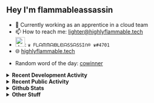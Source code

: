 ## Hey I'm flammableassassin

- 🔭 Currently working as an apprentice in a cloud team  
- 📫 How to reach me: [lighter@highlyflammable.tech](mailto:lighter@highlyflammable.tech?subject=Hello)
- <img src="https://discord.com/assets/2c21aeda16de354ba5334551a883b481.png" alt="drawing" width="25"/>: `♛ ᖴᒪᗩᙏᙏᗩᙖᒪᙓᗩSSᗩSSIᑎ® ♛#4701`
- 🌐 [highlyflammable.tech](https://highlyflammable.tech)

<!--START_SECTION:randomWord-->
- Random word of the day: [cowinner](https://www.wordnik.com/words/cowinner)
<!--END_SECTION:randomWord-->

<details>
  <summary><b>Recent Development Activity</b></summary>
  
  <!--START_SECTION:waka-->

```txt
Other          15 hrs 54 mins  ██████████████▓░░░░░░░░░░   58.33 %
YAML           5 hrs 8 mins    ████▓░░░░░░░░░░░░░░░░░░░░   18.85 %
PowerShell     1 hr 45 mins    █▓░░░░░░░░░░░░░░░░░░░░░░░   06.47 %
PHP            1 hr 31 mins    █▒░░░░░░░░░░░░░░░░░░░░░░░   05.58 %
JSON           1 hr 19 mins    █▒░░░░░░░░░░░░░░░░░░░░░░░   04.83 %
```

<!--END_SECTION:waka-->

</details>

<details>
  <summary><b>Recent Public Activity</b></summary>
    <br>

  <!--START_SECTION:activity-->
1. 🔒 Closed issue [#67](https://github.com/flamableassassin/status/issues/67) in [flamableassassin/status](https://github.com/flamableassassin/status)
2. 🗣 Commented on [#67](https://github.com/flamableassassin/status/issues/67#issuecomment-1732312710) in [flamableassassin/status](https://github.com/flamableassassin/status)
3. 🔒 Closed issue [#66](https://github.com/flamableassassin/status/issues/66) in [flamableassassin/status](https://github.com/flamableassassin/status)
4. 🗣 Commented on [#66](https://github.com/flamableassassin/status/issues/66#issuecomment-1732312697) in [flamableassassin/status](https://github.com/flamableassassin/status)
5. ❗ Opened issue [#68](https://github.com/flamableassassin/status/issues/68) in [flamableassassin/status](https://github.com/flamableassassin/status)
  <!--END_SECTION:activity-->

</details>

<details>
  <summary><b>Github Stats</b></summary>
    <br>
    <p align="center">
      <img width="48%" src="https://github-readme-stats.vercel.app/api?username=flamableassassin&count_private=true&show_icons=true&theme=radical"/>
      <img width="48%" src="https://github-readme-streak-stats.herokuapp.com?user=flamableassassin&theme=neon-dark"/>
    </p>
  
</details>

<details>
  <summary><b>Other Stuff</b></summary>
  <br>
<a href="https://www.abuseipdb.com/user/67633" title="AbuseIPDB" alt="AbuseIPDB Contributor Badge">
	<img src="https://www.abuseipdb.com/contributor/67633.svg" style="width: 180px;">
</a>
  
</details>
